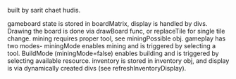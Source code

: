 built by sarit chaet hudis.

gameboard state is stored in boardMatrix, display is handled by divs.
Drawing the board is done via drawBoard func, or replaceTile for single tile change.
mining requires proper tool, see miningPossible obj.
gameplay has two modes- miningMode enables mining and is triggered by selecting a tool.
BuildMode (miningMode=false) enables building and is triggered by selecting available resource.
inventory is stored in inventory obj, and display is via dynamically created divs (see refreshInventoryDisplay).
